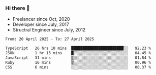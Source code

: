 ### Hi there 👋

- Freelancer since Oct, 2020
- Developer since July, 2017
- Structral Engineer since July, 2012

<!--START_SECTION:waka-->

```txt
From: 20 April 2025 - To: 27 April 2025

TypeScript   26 hrs 10 mins  ███████████████████████░░   92.23 %
JSON         1 hr 15 mins    █░░░░░░░░░░░░░░░░░░░░░░░░   04.45 %
JavaScript   31 mins         ▒░░░░░░░░░░░░░░░░░░░░░░░░   01.84 %
Ruby         16 mins         ▒░░░░░░░░░░░░░░░░░░░░░░░░   00.96 %
CSS          6 mins          ░░░░░░░░░░░░░░░░░░░░░░░░░   00.37 %
```

<!--END_SECTION:waka-->
